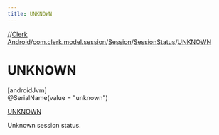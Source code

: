 ```yaml
---
title: UNKNOWN
---
```

//[Clerk Android](../../../../../index.html)/[com.clerk.model.session](../../../index.html)/[Session](../../index.html)/[SessionStatus](../index.html)/[UNKNOWN](index.html)



# UNKNOWN



[androidJvm]\
@SerialName(value = &quot;unknown&quot;)



[UNKNOWN](index.html)



Unknown session status.


